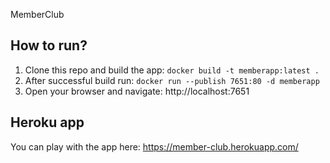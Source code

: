 MemberClub

## How to run?
1. Clone this repo and build the app: `docker build -t memberapp:latest .`
2. After successful build run: `docker run --publish 7651:80 -d memberapp`
3. Open your browser and navigate: http://localhost:7651

## Heroku app
You can play with the app here: https://member-club.herokuapp.com/
